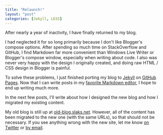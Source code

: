 ```yaml
---
title: "Relaunch!"
layout: "post"
categories: [Jekyll, LESS]
---
```


After nearly a year of inactivity, I have finally returned to my blog.

I had neglected it for so long primarily because I don't like Blogger's compose options.  After spending so much time on StackOverflow and GitHub, I find Markdown far more convenient than Windows Live Writer or Blogger's compose window, especially when writing about code.  I also was never very happy with the design I originally created, and doing raw HTML / CSS design in Blogger is painful.

To solve these problems, I just finished porting my blog to [Jekyll](http://jekyllrb.com) on [GitHub Pages](http://pages.github.com/).  Now that I can write posts in my [favorite Markdown editor](http://vswebessentials.com/), I hope to end up writing much more.

In the next few posts, I'll write about how I designed the new blog and how I migrated my existing content.


My old blog is still up at [old-blog.slaks.net](http://old-blog.slaks.net).  However, all of the content has been migrated to the new one (with the same URLs), so that should not be necessary.  If you see anything wrong with the new site, let me know [on Twitter](https://twitter.com/Schabse) or [by email](mailto:Blog@SLaks.net?subject=Blog+Migration+Problem).